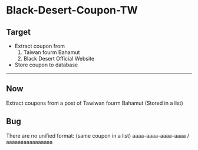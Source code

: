 # Black-Desert-Coupon-TW

## Target
- Extract coupon from 
  1. Taiwan fourm Bahamut
  2. Black Desert Official Website
- Store coupon to database

---
## Now
Extract coupons from a post of Tawiwan fourm Bahamut (Stored in a list)

## Bug
There are no unified format: (same coupon in a list)
aaaa-aaaa-aaaa-aaaa / aaaaaaaaaaaaaaaa

